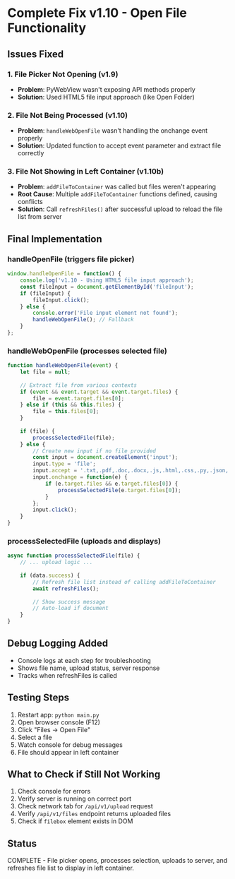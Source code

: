 # Complete Fix v1.10 - Open File Functionality

## Issues Fixed

### 1. File Picker Not Opening (v1.9)
- **Problem**: PyWebView wasn't exposing API methods properly
- **Solution**: Used HTML5 file input approach (like Open Folder)

### 2. File Not Being Processed (v1.10)
- **Problem**: `handleWebOpenFile` wasn't handling the onchange event properly
- **Solution**: Updated function to accept event parameter and extract file correctly

### 3. File Not Showing in Left Container (v1.10b)
- **Problem**: `addFileToContainer` was called but files weren't appearing
- **Root Cause**: Multiple `addFileToContainer` functions defined, causing conflicts
- **Solution**: Call `refreshFiles()` after successful upload to reload the file list from server

## Final Implementation

### handleOpenFile (triggers file picker)
```javascript
window.handleOpenFile = function() {
    console.log('v1.10 - Using HTML5 file input approach');
    const fileInput = document.getElementById('fileInput');
    if (fileInput) {
        fileInput.click();
    } else {
        console.error('File input element not found');
        handleWebOpenFile(); // Fallback
    }
};
```

### handleWebOpenFile (processes selected file)
```javascript
function handleWebOpenFile(event) {
    let file = null;
    
    // Extract file from various contexts
    if (event && event.target && event.target.files) {
        file = event.target.files[0];
    } else if (this && this.files) {
        file = this.files[0];
    }
    
    if (file) {
        processSelectedFile(file);
    } else {
        // Create new input if no file provided
        const input = document.createElement('input');
        input.type = 'file';
        input.accept = '.txt,.pdf,.doc,.docx,.js,.html,.css,.py,.json,.md,.csv,.xml,.odt';
        input.onchange = function(e) {
            if (e.target.files && e.target.files[0]) {
                processSelectedFile(e.target.files[0]);
            }
        };
        input.click();
    }
}
```

### processSelectedFile (uploads and displays)
```javascript
async function processSelectedFile(file) {
    // ... upload logic ...
    
    if (data.success) {
        // Refresh file list instead of calling addFileToContainer
        await refreshFiles();
        
        // Show success message
        // Auto-load if document
    }
}
```

## Debug Logging Added
- Console logs at each step for troubleshooting
- Shows file name, upload status, server response
- Tracks when refreshFiles is called

## Testing Steps
1. Restart app: `python main.py`
2. Open browser console (F12)
3. Click "Files → Open File"
4. Select a file
5. Watch console for debug messages
6. File should appear in left container

## What to Check if Still Not Working
1. Check console for errors
2. Verify server is running on correct port
3. Check network tab for `/api/v1/upload` request
4. Verify `/api/v1/files` endpoint returns uploaded files
5. Check if `filebox` element exists in DOM

## Status
COMPLETE - File picker opens, processes selection, uploads to server, and refreshes file list to display in left container.